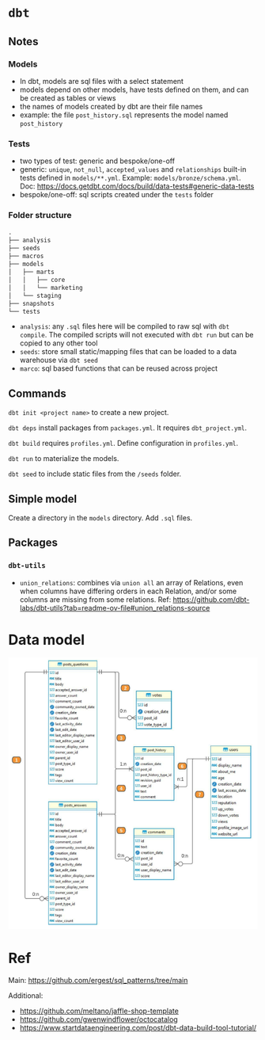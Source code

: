 # `dbt`

## Notes

### Models

- In dbt, models are sql files with a select statement
- models depend on other models, have tests defined on them, and can be created as tables or views
- the names of models created by dbt are their file names
- example: the file `post_history.sql` represents the model named `post_history`

### Tests

- two types of test: generic and bespoke/one-off
- generic: `unique`, `not_null`, `accepted_values` and `relationships` built-in tests defined in `models/**.yml`. Example: `models/bronze/schema.yml`. Doc: https://docs.getdbt.com/docs/build/data-tests#generic-data-tests
- bespoke/one-off: sql scripts created under the `tests` folder

### Folder structure

```
.
├── analysis
├── seeds
├── macros
├── models
│   ├── marts
│   │   ├── core
│   │   └── marketing
│   └── staging
├── snapshots
└── tests
```

- `analysis`: any `.sql` files here will be compiled to raw sql with `dbt compile`. The compiled scripts will not executed with `dbt run` but can be copied to any other tool
- `seeds`: store small static/mapping files that can be loaded to a data warehouse via `dbt seed`
- `marco`: sql based functions that can be reused across project

## Commands

`dbt init <project name>` to create a new project.

`dbt deps` install packages from `packages.yml`. It requires `dbt_project.yml`.

`dbt build` requires `profiles.yml`. Define configuration in `profiles.yml`.

`dbt run` to materialize the models.

`dbt seed` to include static files from the `/seeds` folder.

## Simple model

Create a directory in the `models` directory. Add `.sql` files.

## Packages

### `dbt-utils`

- `union_relations`: combines via `union all` an array of Relations, even when columns have differing orders in each Relation, and/or some columns are missing from some relations. Ref: https://github.com/dbt-labs/dbt-utils?tab=readme-ov-file#union_relations-source

# Data model

![alt text](images/image.png)

# Ref

Main: https://github.com/ergest/sql_patterns/tree/main

Additional:

- https://github.com/meltano/jaffle-shop-template
- https://github.com/gwenwindflower/octocatalog
- https://www.startdataengineering.com/post/dbt-data-build-tool-tutorial/
